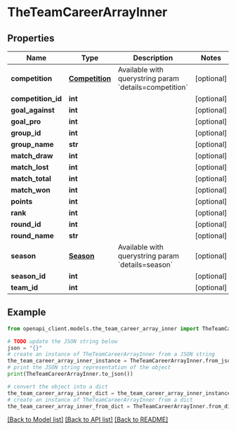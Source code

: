 # TheTeamCareerArrayInner


## Properties

Name | Type | Description | Notes
------------ | ------------- | ------------- | -------------
**competition** | [**Competition**](Competition.md) | Available with querystring param &#x60;details&#x3D;competition&#x60; | [optional] 
**competition_id** | **int** |  | [optional] 
**goal_against** | **int** |  | [optional] 
**goal_pro** | **int** |  | [optional] 
**group_id** | **int** |  | [optional] 
**group_name** | **str** |  | [optional] 
**match_draw** | **int** |  | [optional] 
**match_lost** | **int** |  | [optional] 
**match_total** | **int** |  | [optional] 
**match_won** | **int** |  | [optional] 
**points** | **int** |  | [optional] 
**rank** | **int** |  | [optional] 
**round_id** | **int** |  | [optional] 
**round_name** | **str** |  | [optional] 
**season** | [**Season**](Season.md) | Available with querystring param &#x60;details&#x3D;season&#x60; | [optional] 
**season_id** | **int** |  | [optional] 
**team_id** | **int** |  | [optional] 

## Example

```python
from openapi_client.models.the_team_career_array_inner import TheTeamCareerArrayInner

# TODO update the JSON string below
json = "{}"
# create an instance of TheTeamCareerArrayInner from a JSON string
the_team_career_array_inner_instance = TheTeamCareerArrayInner.from_json(json)
# print the JSON string representation of the object
print(TheTeamCareerArrayInner.to_json())

# convert the object into a dict
the_team_career_array_inner_dict = the_team_career_array_inner_instance.to_dict()
# create an instance of TheTeamCareerArrayInner from a dict
the_team_career_array_inner_from_dict = TheTeamCareerArrayInner.from_dict(the_team_career_array_inner_dict)
```
[[Back to Model list]](../README.md#documentation-for-models) [[Back to API list]](../README.md#documentation-for-api-endpoints) [[Back to README]](../README.md)


